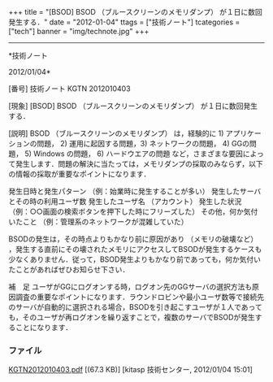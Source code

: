 ﻿+++
title = "[BSOD] BSOD （ブルースクリーンのメモリダンプ） が１日に数回発生する．"
date = "2012-01-04"
ttags = ["技術ノート"]
tcategories = ["tech"]
banner = "img/technote.jpg"
+++

-----------------------------------------------------------------------------------------------------------------------------

*技術ノート

2012/01/04*


[番号]
技術ノート KGTN 2012010403

[現象]
[BSOD] BSOD （ブルースクリーンのメモリダンプ） が１日に数回発生する．

[説明]
BSOD （ブルースクリーンのメモリダンプ） は，経験的に 1)
アプリケーションの問題， 2) 運用に起因する問題，3) ネットワークの問題，
4) GGの問題， 5) Windows の問題， 6) ハードウエアの問題
など，さまざまな要因によって発生します．問題の解決に当たっては，メモリダンプの採取のみならず，以下の情報の採取が重要なポイントになります．

発生日時と発生パターン （例：始業時に発生することが多い）
発生したサーバとその時の利用ユーザ数
発生したユーザ名 （アカウント）
発生した状況 （例：○○画面の検索ボタンを押下した時にフリーズした）
その他，何か気付いたこと （例：管理系のネットワークが混雑していた）

BSODの発生は，その時点よりもかなり前に原因があり （メモリの破壊など）
，発生する直前にその壊されたメモリにアクセスしてBSODが発生するケースも少なくありません．従って，BSOD発生よりもかなり前であっても，何か気付いたことがあればぜひお知らせ下さい．

補　足
ユーザがGGにログオンする時，ログオン先のGGサーバの選択方法も原因調査の重要なポイントになります．ラウンドロビンや最小ユーザ数等で接続先のサーバが自動的に選択される場合，BSODを引き起こすユーザが１人であっても，そのユーザが再ログオンを繰り返すことで，複数のサーバでBSODが発生することになります．


### ファイル

 
 


[KGTN2012010403.pdf](http://techreport.kitasp.net/attachments/download/782/KGTN2012010403.pdf)
 [(67.3 KB)] [kitasp 技術センター, 2012/01/04
15:01]


 


 

